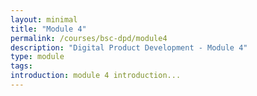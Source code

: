 ```yaml
---
layout: minimal
title: "Module 4"
permalink: /courses/bsc-dpd/module4
description: "Digital Product Development - Module 4"
type: module
tags:
introduction: module 4 introduction...
---
```


